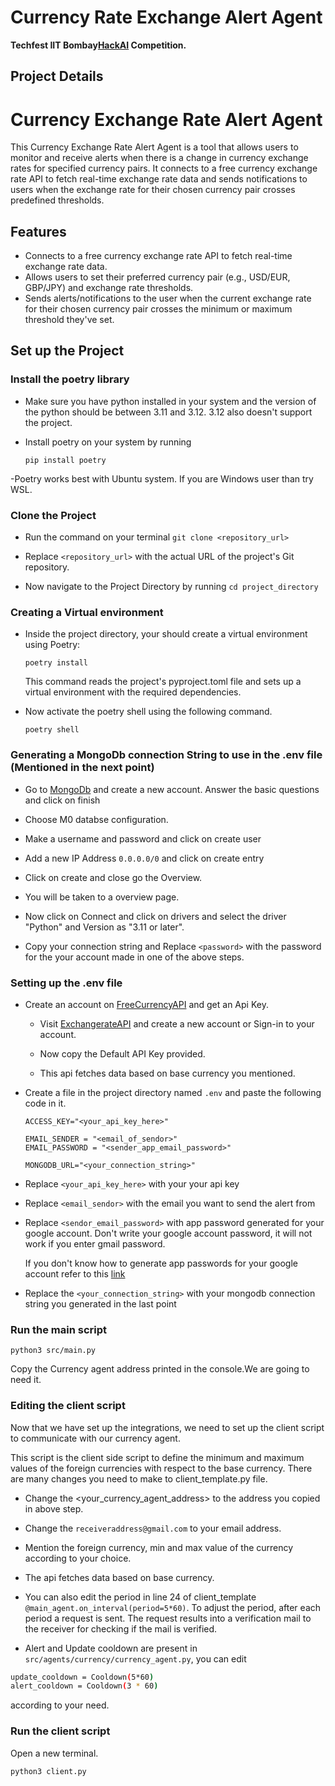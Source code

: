 # Currency Rate Exchange Alert Agent

**Techfest IIT Bombay[HackAI](https://techfest.org/competitions/hack-aI) Competition.**

## Project Details

# Currency Exchange Rate Alert Agent

This Currency Exchange Rate Alert Agent is a tool that allows users to monitor and receive alerts when there is a change in currency exchange rates for specified currency pairs. It connects to a free currency exchange rate API to fetch real-time exchange rate data and sends notifications to users when the exchange rate for their chosen currency pair crosses predefined thresholds.

## Features

- Connects to a free currency exchange rate API to fetch real-time exchange rate data.
- Allows users to set their preferred currency pair (e.g., USD/EUR, GBP/JPY) and exchange rate thresholds.
- Sends alerts/notifications to the user when the current exchange rate for their chosen currency pair crosses the minimum or maximum threshold they've set.

## Set up the Project

### Install the poetry library

- Make sure you have python installed in your system and the version of the python should be between 3.11 and 3.12. 3.12 also doesn't support the project.

- Install poetry on your system by running
  ```
  pip install poetry
  ```
-Poetry works best with Ubuntu system. If you are Windows user than try WSL.

### Clone the Project

- Run the command on your terminal `git clone <repository_url>`

- Replace `<repository_url>` with the actual URL of the project's Git repository.

- Now navigate to the Project Directory by running `cd project_directory`

### Creating a Virtual environment

- Inside the project directory, your should create a virtual environment using Poetry:

  ```
  poetry install
  ```

  This command reads the project's pyproject.toml file and sets up a virtual environment with the required dependencies.

- Now activate the poetry shell using the following command.

  ```
  poetry shell
  ```

### Generating a MongoDb connection String to use in the .env file (Mentioned in the next point)

- Go to [MongoDb](https://www.mongodb.com/) and create a new account. Answer the basic questions and click on finish

- Choose M0 databse configuration.

- Make a username and password and click on create user

- Add a new IP Address `0.0.0.0/0` and click on create entry

- Click on create and close go the Overview.

- You will be taken to a overview page.

- Now click on Connect and click on drivers and select the driver "Python" and Version as "3.11 or later".

- Copy your connection string and Replace `<password>` with the password for the your account made in one of the above steps.

### Setting up the .env file

- Create an account on [FreeCurrencyAPI](https://app.freecurrencyapi.com/) and get an Api Key.

  - Visit [ExchangerateAPI](https://app.exchangerate-api.com/dashboard) and create a new account or Sign-in to your account.

  - Now copy the Default API Key provided.
  
  - This api fetches data based on base currency you mentioned.

- Create a file in the project directory named `.env` and paste the following code in it.

  ```
  ACCESS_KEY="<your_api_key_here>"

  EMAIL_SENDER = "<email_of_sendor>"
  EMAIL_PASSWORD = "<sender_app_email_password>"

  MONGODB_URL="<your_connection_string>"
  ```

- Replace `<your_api_key_here>` with your your api key

- Replace `<email_sendor>` with the email you want to send the alert from

- Replace `<sendor_email_password>` with app password generated for your google account. Don't write your google account password, it will not work if you enter gmail password.

  If you don't know how to generate app passwords for your google account refer to this [link](https://support.google.com/accounts/answer/185833?hl=en#zippy=)

- Replace the `<your_connection_string>` with your mongodb connection string you generated in the last point

### Run the main script

```
python3 src/main.py
```

Copy the Currency agent address printed in the console.We are going to need it.

### Editing the client script

Now that we have set up the integrations, we need to set up the client script to communicate with our currency agent. 

This script is the client side script to define the minimum and maximum values of the foreign currencies with respect to the base currency. There are many changes you need to make to client_template.py file.

- Change the <your_currency_agent_address> to the address you copied in above step.

- Change the `receiveraddress@gmail.com` to your email address.

- Mention the foreign currency, min and max value of the currency according to your choice.

- The api fetches data based on base currency.

- You can also edit the period in line 24 of client_template `@main_agent.on_interval(period=5*60)`. To adjust the period, after each period a request is sent. The request results into a verification mail to the receiver for checking if the mail is verified.

- Alert and Update cooldown are present in `src/agents/currency/currency_agent.py`, you can edit 
```sh
update_cooldown = Cooldown(5*60)
alert_cooldown = Cooldown(3 * 60)
```
according to your need.

### Run the client script

Open a new terminal.

```sh
python3 client.py
```
